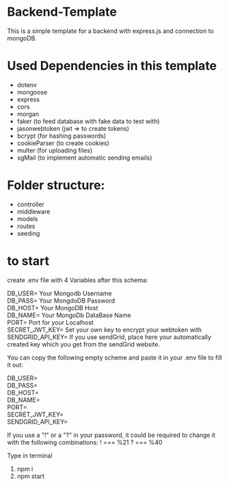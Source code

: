 # **Backend-Template**

This is a simple template for a backend with express.js and connection to mongoDB.

# Used Dependencies in this template
- dotenv
- mongoose
- express
- cors
- morgan
- faker (to feed database with fake data to test with)
- jasonwebtoken (jwt => to create tokens)
- bcrypt (for hashing passwords)
- cookieParser (to create cookies)
- multer (for uploading files)
- sgMail (to implement automatic sending emails)

# Folder structure:
- controller
- middleware
- models
- routes
- seeding

# to start
create .env file with 4 Variables after this schema: 

DB_USER=          Your Mongodb Username     
DB_PASS=          Your MongdoDB Password    
DB_HOST=          Your MongoDB Host     
DB_NAME=          Your MongoDb DataBase Name    
PORT=             Port for your Localhost   
SECRET_JWT_KEY=   Set your own key to encrypt your webtoken with    
SENDGRID_API_KEY= If you use sendGrid, place here your automatically created key which you get from the sendGrid website.   
    
You can copy the following empty scheme and paste it in your .env file to fill it out:

DB_USER=        
DB_PASS=        
DB_HOST=        
DB_NAME=        
PORT=       
SECRET_JWT_KEY=     
SENDGRID_API_KEY=       


If you use a "!" or a "?" in your password, it could be required to change it with the following combinations:
! === %21
? === %40

Type in terminal
1.  npm i 
2.  npm start
